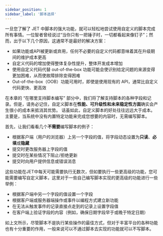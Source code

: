 ```yaml
---
sidebar_position: 1
sidebar_label: '脚本选择'
---
```

一旦您了解了 JET 中脚本的强大功能，就可以轻松地尝试使用自定义的脚本完成所有事情。一位智者曾经说过“当你只有一把锤子时，一切都看起来像钉子”；然而，出于以下几个原因，这通常不是最好的解决方案：

- 如果功能或API被更新或弃用，任何不必要的自定义代码都意味着其在升级期间的维护成本更高
- 自定义代码的增加使得整体复杂性提升，整体开发成本增加
- 使用自定义代码代替 out-of-the-box 功能可能会使识别给定问题的来源变得更加困难，从而使故障排除变得困难
- Out-of-the-box（OOB）功能可用时，即使是使用现有的 API，通常比自定义代码更快、更高效

在本章的 “在哪里支持脚本编写” 部分中，我们将了解支持脚本的各种字段和记录。但是，请务必记住，自定义脚本在**性能、可升级性和未来稳定性方面**确实会产生很小的成本来抵消其优势。
话虽如此，自定义脚本的好处往往远远大于成本。主要是，当系统中没有内置特定功能来完成您想要的内容时，无需编写脚本。  

首先，让我们看看几个**不需要**编写脚本的例子：
- 根据客户端（用户的浏览器）上另一个字段的值，将字段动态设置为**只读**、**必填**或**隐藏**
- 提交时更改服务器上字段的值
- 提交时在某些情况下阻止/拒绝更新
- 提交时向用户提供信息或错误消息

这些功能在JET中每天可能需要执行无数次，但如要执行一些更高级的功能，您可能需要编写自定义脚本，这里对于一些自己编写脚本实现的更高级的功能进行一些举例：

- 根据客户端中另一个字段的值设置一个字段
- 根据客户端或服务器端操作或事件以编程方式建立新功能
- 在无法从触发事件的记录直接点走到的记录上设置字段值
- 在客户端上验证字段的内容（例如，确保日期字段早于或晚于特定日期）

如上文所示，尽管脚本不是执行某些操作的最佳方式，但对于丰富平台的各种功能也有十分重要的作用，一般来说可以不通过脚本去实现的功能就可以不写脚本。